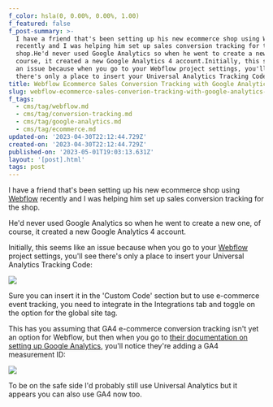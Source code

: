```yaml
---
f_color: hsla(0, 0.00%, 0.00%, 1.00)
f_featured: false
f_post-summary: >-
  I have a friend that's been setting up his new ecommerce shop using Webflow
  recently and I was helping him set up sales conversion tracking for the
  shop.He'd never used Google Analytics so when he went to create a new one, of
  course, it created a new Google Analytics 4 account.Initially, this seems like
  an issue because when you go to your Webflow project settings, you'll see
  there's only a place to insert your Universal Analytics Tracking Code:
title: Webflow Ecommerce Sales Conversion Tracking with Google Analytics 4 (GA4)
slug: webflow-ecommerce-sales-converion-tracking-with-google-analytics-4
f_tags:
  - cms/tag/webflow.md
  - cms/tag/conversion-tracking.md
  - cms/tag/google-analytics.md
  - cms/tag/ecommerce.md
updated-on: '2023-04-30T22:12:44.729Z'
created-on: '2023-04-30T22:12:44.729Z'
published-on: '2023-05-01T19:03:13.631Z'
layout: '[post].html'
tags: post
---
```


I have a friend that's been setting up his new ecommerce shop using [Webflow](https://webflow.grsm.io/4623107?ref=freak.marketing) recently and I was helping him set up sales conversion tracking for the shop.

He'd never used Google Analytics so when he went to create a new one, of course, it created a new Google Analytics 4 account.

Initially, this seems like an issue because when you go to your [Webflow](https://webflow.grsm.io/4623107?ref=freak.marketing) project settings, you'll see there's only a place to insert your Universal Analytics Tracking Code:

![](https://uploads-ssl.webflow.com/643ef3037ed557253b9bbcfe/644ee7a4148b86137b0b5069_CleanShot-2022-08-08-at-10.36.00%402x.png)

Sure you can insert it in the 'Custom Code' section but to use e-commerce event tracking, you need to integrate in the Integrations tab and toggle on the option for the global site tag.

This has you assuming that GA4 e-commerce conversion tracking isn't yet an option for Webflow, but then when you go to [their documentation on setting up Google Analytics](https://university.webflow.com/lesson/set-up-google-analytics?ref=freak.marketing), you'll notice they're adding a GA4 measurement ID:

![](https://uploads-ssl.webflow.com/643ef3037ed557253b9bbcfe/644ee7a3217bee05196bdeee_image.png)

To be on the safe side I'd probably still use Universal Analytics but it appears you can also use GA4 now too.
